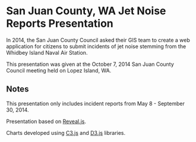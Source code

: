 # San Juan County, WA Jet Noise Reports Presentation

In 2014, the San Juan County Council asked their GIS team to create a web application for citizens to submit incidents of jet noise stemming from the Whidbey Island Naval Air Station. 

This presentation was given at the October 7, 2014 San Juan County Council meeting held on Lopez Island, WA. 

## Notes

This presentation only includes incident reports from May 8 - September 30, 2014.

Presentation based on [Reveal.js](http://lab.hakim.se/reveal-js/). 

Charts developed using [C3.js](http://c3js.org/) and [D3.js](http://d3js.org/) libraries.